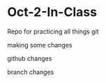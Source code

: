 # Oct-2-In-Class
Repo for practicing all things git 

making some changes

github changes


branch changes
